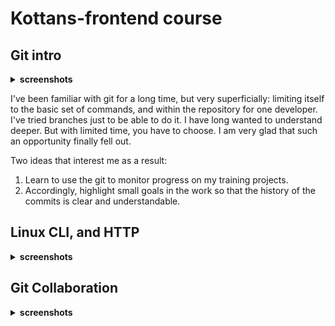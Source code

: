 # Kottans-frontend course

## Git intro

<details>
  <summary>
    <b>screenshots</b>
  </summary>
  <img src="./screenshots/git-intro-udacity.png" alt="udacity screenshot">
  <img src="./screenshots/git-intro-learngitbranching.png" alt="learngitbranching screenshot">
</details>

I've been familiar with git for a long time, but very superficially: limiting itself to the basic set of commands, and within the repository for one developer. I've tried branches just to be able to do it. I have long wanted to understand deeper. But with limited time, you have to choose. I am very glad that such an opportunity finally fell out.

Two ideas that interest me as a result:
1. Learn to use the git to monitor progress on my training projects.
2. Accordingly, highlight small goals in the work so that the history of the commits is clear and understandable.


## Linux CLI, and HTTP

<details>
  <summary>
    <b>screenshots</b>
  </summary>
  <img src="./screenshots/linux-1.png" alt="linux quiz 1 screenshot">
  <img src="./screenshots/linux-2.png" alt="linux quiz 2 screenshot">
  <img src="./screenshots/linux-3.png" alt="linux quiz 3 screenshot">
  <img src="./screenshots/linux-4.png" alt="linux quiz 4 screenshot">
</details>

<!-- Давно на Убунту, ничего нового кроме принтера -->


## Git Collaboration

<details>
  <summary>
    <b>screenshots</b>
  </summary>
  <img src="./screenshots/git-collab-udacity.png" alt="udacity screenshot">
  <img src="./screenshots/git-collab-learngitbranching.png" alt="learngitbranching screenshot">
</details>

<!-- Вот тут пришлось попотеть на вот том сервисе.
     ПР оказался совсем не тем, что я думал: форк и две удаленные ветки
     Рад ощущать что теперь я способен контрибютить, осталось только найти куда )) -->